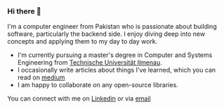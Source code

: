 ### Hi there 👋

I'm a computer engineer from Pakistan who is passionate about building software, particularly the backend side.
I enjoy diving deep into new concepts and applying them to my day to day work.

* I'm currently pursuing a master's degree in Computer and Systems Engineering from [Technische Universität Ilmenau](https://www.tu-ilmenau.de/).
* I occasionally write articles about things I've learned, which you can read on [medium]()
* I am happy to collaborate on any open-source libraries.

You can connect with me on [Linkedin](https://www.linkedin.com/in/taihim/) or via [email](mailto:tai.him18@gmail.com)

<!--
**taihim/taihim** is a ✨ _special_ ✨ repository because its `README.md` (this file) appears on your GitHub profile.

Here are some ideas to get you started:

- 🔭 I’m currently working on ...
- 🌱 I’m currently learning ...
- 👯 I’m looking to collaborate on ...
- 🤔 I’m looking for help with ...
- 💬 Ask me about ...
- 📫 How to reach me: ...
- 😄 Pronouns: ...
- ⚡ Fun fact: ...
-->
